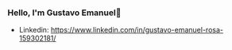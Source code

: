 ### Hello, I'm Gustavo Emanuel👋
- Linkedin: https://www.linkedin.com/in/gustavo-emanuel-rosa-159302181/ 

